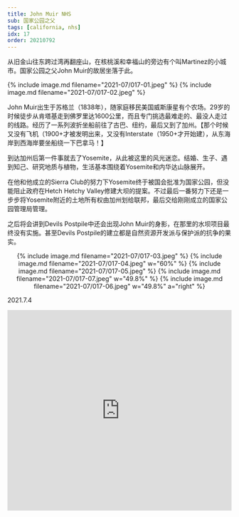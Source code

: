 ```yaml
---
title: John Muir NHS
sub: 国家公园之父
tags: [california, nhs]
idx: 17
order: 20210792
---
```


从旧金山往东跨过湾再翻座山，在核桃溪和幸福山的旁边有个叫Martinez的小城市。国家公园之父John Muir的故居坐落于此。

{% include image.md filename="2021-07/017-01.jpeg" %}
{% include image.md filename="2021-07/017-02.jpeg" %}

John Muir出生于苏格兰（1838年），随家庭移民美国威斯康星有个农场。29岁的时候徒步从肯塔基走到佛罗里达1600公里，而且专门挑选最难走的、最没人走过的线路。经历了一系列波折坐船前往了古巴、纽约，最后又到了加州。【那个时候又没有飞机（1900+才被发明出来，又没有Interstate（1950+才开始建），从东海岸到西海岸要坐船绕一下巴拿马！】

到达加州后第一件事就去了Yosemite，从此被这里的风光迷恋。结婚、生子、遇到知己、研究地质与植物，生活基本围绕着Yosemite和内华达山脉展开。

在他和他成立的Sierra Club的努力下Yosemite终于被国会批准为国家公园，但没能阻止政府在Hetch Hetchy Valley修建大坝的提案。不过最后一番努力下还是一步步将Yosemite附近的土地所有权由加州划给联邦，最后交给刚刚成立的国家公园管理局管理。

之后将会讲到Devils Postpile中还会出现John Muir的身影，在那里的水坝项目最终没有实施。甚至Devils Postpile的建立都是自然资源开发派与保护派的抗争的果实。

<p style="text-align: center">
{% include image.md filename="2021-07/017-03.jpeg" %}
{% include image.md filename="2021-07/017-04.jpeg" w="60%" %}
{% include image.md filename="2021-07/017-05.jpeg" %}
{% include image.md filename="2021-07/017-07.jpeg" w="49.8%" %}
{% include image.md filename="2021-07/017-06.jpeg" w="49.8%" a="right" %}
</p>

2021.7.4

<iframe src="https://www.google.com/maps/embed?pb=!1m14!1m8!1m3!1d402481.96426069754!2d-122.1334715!3d37.9913547!3m2!1i1024!2i768!4f13.1!3m3!1m2!1s0x8085650aee9f272d%3A0x5368373faad47a63!2sJohn%20Muir%20National%20Historic%20Site!5e0!3m2!1sen!2sus!4v1652161026731!5m2!1sen!2sus" width="100%" height="450" style="border:0;" allowfullscreen="" loading="lazy" referrerpolicy="no-referrer-when-downgrade"></iframe>
